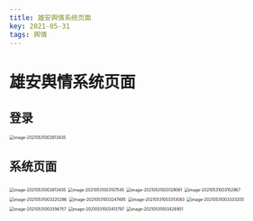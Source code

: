 ```yaml
---
title: 雄安舆情系统页面
key: 2021-05-31
tags: 舆情
---
```


# 雄安舆情系统页面

## 登录

<img src="http://img.fuwenwei.com/blog/20210531002414.png" alt="image-20210531002613435" style="zoom:50%;" />

## 系统页面

<img src="http://img.fuwenwei.com/blog/20210531002613.png" alt="image-20210531002613435" style="zoom:50%;" />

<img src="http://img.fuwenwei.com/blog/20210531003107.png" alt="image-20210531003107545" style="zoom:50%;" />

<img src="http://img.fuwenwei.com/blog/20210531003129.png" alt="image-20210531003129061" style="zoom:50%;" />

<img src="http://img.fuwenwei.com/blog/20210531003153.png" alt="image-20210531003152967" style="zoom:50%;" />

<img src="http://img.fuwenwei.com/blog/20210531003220.png" alt="image-20210531003220286" style="zoom:50%;" />

<img src="http://img.fuwenwei.com/blog/20210531003247.png" alt="image-20210531003247485" style="zoom:50%;" />

<img src="http://img.fuwenwei.com/blog/20210531003313.png" alt="image-20210531003313083" style="zoom:50%;" />

<img src="http://img.fuwenwei.com/blog/20210531003333.png" alt="image-20210531003333205" style="zoom:50%;" />

<img src="http://img.fuwenwei.com/blog/20210531003356.png" alt="image-20210531003356757" style="zoom:50%;" />

<img src="http://img.fuwenwei.com/blog/20210531003413.png" alt="image-20210531003413797" style="zoom:50%;" />

<img src="http://img.fuwenwei.com/blog/20210531003428.png" alt="image-20210531003428901" style="zoom:50%;" />

